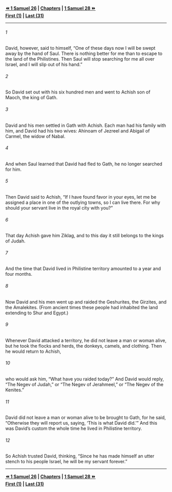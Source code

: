   
**[⏪ 1 Samuel 26](./1%20Samuel%2026.md) | [Chapters](./_index.md) | [1 Samuel 28 ⏩](./1%20Samuel%2028.md)**  
**[First (1)](./1%20Samuel%201.md) | [Last (31)](./1%20Samuel%2031.md)**  
  
---  
  
###### 1  
David, however, said to himself, “One of these days now I will be swept away by the hand of Saul. There is nothing better for me than to escape to the land of the Philistines. Then Saul will stop searching for me all over Israel, and I will slip out of his hand.”  
  
###### 2  
So David set out with his six hundred men and went to Achish son of Maoch, the king of Gath.  
  
###### 3  
David and his men settled in Gath with Achish. Each man had his family with him, and David had his two wives: Ahinoam of Jezreel and Abigail of Carmel, the widow of Nabal.  
  
###### 4  
And when Saul learned that David had fled to Gath, he no longer searched for him.  
  
###### 5  
Then David said to Achish, “If I have found favor in your eyes, let me be assigned a place in one of the outlying towns, so I can live there. For why should your servant live in the royal city with you?”  
  
###### 6  
That day Achish gave him Ziklag, and to this day it still belongs to the kings of Judah.  
  
###### 7  
And the time that David lived in Philistine territory amounted to a year and four months.  
  
###### 8  
Now David and his men went up and raided the Geshurites, the Girzites, and the Amalekites. (From ancient times these people had inhabited the land extending to Shur and Egypt.)  
  
###### 9  
Whenever David attacked a territory, he did not leave a man or woman alive, but he took the flocks and herds, the donkeys, camels, and clothing. Then he would return to Achish,  
  
###### 10  
who would ask him, “What have you raided today?” And David would reply, “The Negev of Judah,” or “The Negev of Jerahmeel,” or “The Negev of the Kenites.”  
  
###### 11  
David did not leave a man or woman alive to be brought to Gath, for he said, “Otherwise they will report us, saying, ‘This is what David did.’” And this was David’s custom the whole time he lived in Philistine territory.  
  
###### 12  
So Achish trusted David, thinking, “Since he has made himself an utter stench to his people Israel, he will be my servant forever.”  
  
  
---  
  
**[⏪ 1 Samuel 26](./1%20Samuel%2026.md) | [Chapters](./_index.md) | [1 Samuel 28 ⏩](./1%20Samuel%2028.md)**  
**[First (1)](./1%20Samuel%201.md) | [Last (31)](./1%20Samuel%2031.md)**  
  
